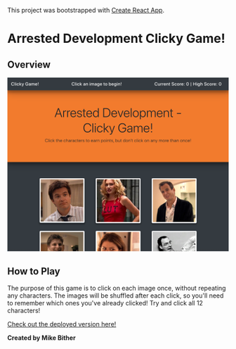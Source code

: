 This project was bootstrapped with [Create React App](https://github.com/facebook/create-react-app).

# Arrested Development Clicky Game!

## Overview

![Homepage](/img/screenshot.png)

## How to Play

The purpose of this game is to click on each image once, without repeating any characters. The images will be shuffled after each click, so you'll need to remember which ones you've already clicked! Try and click all 12 characters!

[Check out the deployed version here!](https://bliff182.github.io/movision/)

**Created by Mike Bither**
